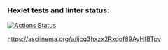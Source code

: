 ### Hexlet tests and linter status:
[![Actions Status](https://github.com/Staffelhof/frontend-project-44/workflows/hexlet-check/badge.svg)](https://github.com/Staffelhof/frontend-project-44/actions)

https://asciinema.org/a/ijcg3hxzx2Rxqof89AyHfBTpv